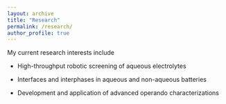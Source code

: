 ```yaml
---
layout: archive
title: "Research"
permalink: /research/
author_profile: true
---
```



My current research interests include

* High-throughput robotic screening of aqueous electrolytes

* Interfaces and interphases in aqueous and non-aqueous batteries

* Development and application of advanced operando characterizations
 
